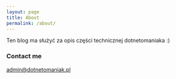 ```yaml
---
layout: page
title: About
permalink: /about/
---
```


Ten blog ma służyć za opis części technicznej dotnetomaniaka :)

### Contact me

[admin@dotnetomaniak.pl](mailto:admin@dotnetomaniak.pl)

